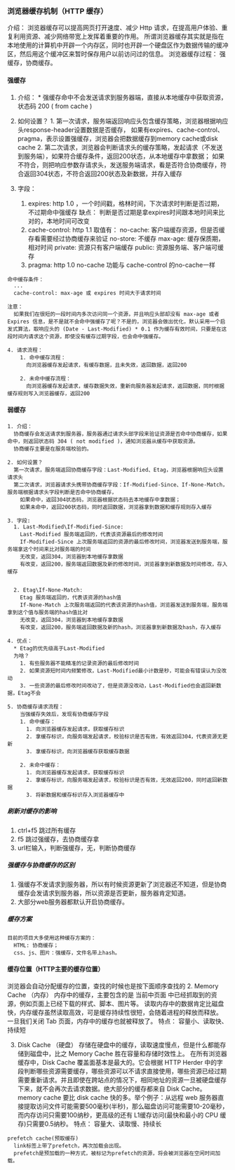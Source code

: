 ### 浏览器缓存机制（HTTP 缓存）
  介绍：
    浏览器缓存可以提高网页打开速度、减少 Http 请求，在提高用户体验、重复利用资源、减少网络带宽上发挥着重要的作用。
    所谓浏览器缓存其实就是指在本地使用的计算机中开辟一个内存区，同时也开辟一个硬盘区作为数据传输的缓冲区，然后用这个缓冲区来暂时保存用户以前访问过的信息。
    浏览器缓存过程： 强缓存，协商缓存。

  #### 强缓存
  1. 介绍：
    * 强缓存命中不会发送请求到服务器端，直接从本地缓存中获取资源，状态码 200 ( from cache )

  2. 如何设置？
    1. 第一次请求，服务端返回响应头包含缓存策略，浏览器根据响应头response-header设置数据是否缓存，
      如果有expires、cache-control、pragma，表示设置强缓存，浏览器会把数据缓存到memory cache或disk cache
    2. 第二次请求，浏览器会判断请求头的缓存策略，发起请求（不发送到服务端），如果符合缓存条件，返回200状态，从本地缓存中拿数据；
      如果不符合，则把响应参数存请求头，发送服务端请求，看是否符合协商缓存，符合返回304状态，不符合返回200状态及新数据，并存入缓存

  3. 字段：  
      1. expires: http 1.0 ，一个时间戳，格林时间，下次请求时判断是否过期，不过期命中强缓存
              缺点： 判断是否过期是拿expires时间跟本地时间来比对的，本地时间可改变
      2. cache-control: http 1.1  取值有：
          no-cache: 客户端缓存资源，但是否缓存看需要经过协商缓存来验证
          no-store: 不缓存
          max-age:  缓存保质期，相对时间
          private: 资源只有客户端缓存
          public: 资源服务端、客户端可缓存
      3. pragma: http 1.0 no-cache 功能与 cache-control 的no-cache一样

    命中缓存条件：
      ...
      cache-control: max-age 或 expires 时间大于请求时间

    注意：
      如果我们在很短的一段时间内多次访问同一个资源，并且响应头部却没有 max-age 或者 Expires 信息，是不是就不会命中强缓存了呢？不是的，浏览器会做出优化，默认采用一个启发式算法，取响应头的 (Date - Last-Modified) * 0.1 作为缓存有效时间，只要是在这段时间内请求这个资源，即使没有缓存过期字段，也会命中强缓存。

    4. 请求流程： 
        1. 命中缓存流程：
          向浏览器缓存发起请求，有缓存数据，且未失效，返回数据，返回200

        2. 未命中缓存流程：
          向浏览器缓存发起请求，缓存数据失效，重新向服务器发起请求，返回数据，同时根据缓存规则写入浏览器缓存，返回200


  #### 弱缓存
    1. 介绍：
      协商缓存会发送请求到服务器，服务器通过请求头部字段来验证资源是否命中协商缓存，如果命中，则返回状态码 304 ( not modified )，通知浏览器从缓存中获取资源。
      协商缓存主要是在服务端校验的。
    
    2. 如何设置？
      第一次请求，服务端返回协商缓存字段：Last-Modified、Etag，浏览器根据响应头设置请求头
      第二次请求，浏览器请求头携带协商缓存字段：If-Modified-Since、If-None-Match，服务端根据请求头字段判断是否命中协商缓存，
        如果命中，返回304状态码，浏览器根据状态码去本地缓存中拿数据；
        如果未命中，返回200状态码，同时返回数据，浏览器拿到数据和缓存规则存入缓存
    
    3. 字段:
      1. Last-Modified\If-Modified-Since:
        Last-Modified 服务端返回的，代表该资源最后的修改时间
        If-Modified-Since 上次服务端返回的资源的最后修改时间，浏览器发送到服务端，服务端拿这个时间来比对服务端的时间
        无改变，返回304，浏览器到本地缓存拿数据
        有改变，返回200，服务端返回数据及新的修改时间，浏览器拿到新数据及时间修改，存入缓存


      2. Etag\If-None-Match:
        Etag 服务端返回的，代表该资源的hash值
        If-None-Match 上次服务端返回的代表该资源的hash值，浏览器发送到服务端，服务端拿到这个值与服务端的hash值比对
        无改变，返回304，浏览器到本地缓存拿数据
        有改变，返回200，服务端返回数据及新的hash，浏览器拿到新数据及hash，存入缓存
    
    4. 优点：
      * Etag的优先级高于Last-Modified
      为啥？ 
        1. 有些服务器不能精准的记录资源的最后修改时间
        2. 如果资源短时间内频繁修改，Last-Modified最小计数是秒，可能会有错误认为没改动
        3. 一些资源的最后修改时间改动了，但是资源没改动，Last-Modified也会返回新数据，Etag不会

    5. 协商缓存请求流程：
        当强缓存失效后，发现有协商缓存字段
        1. 命中缓存： 
          1. 向浏览器缓存发起请求，获取缓存标识
          2. 拿缓存标识，向服务端发起请求，校验标识是否有效，有效返回304，代表资源无更新
          3. 拿缓存标识，向浏览器缓存获取缓存数据

        2. 未命中缓存：
          1. 向浏览器缓存发起请求，获取缓存标识
          2. 拿缓存标识，向服务端发起请求，校验标识是否有效，无效返回200，同时返回新数据
          3. 将新数据和缓存标识存入浏览器缓存中


  ##### 刷新对缓存的影响
  1. ctrl+f5 跳过所有缓存
  2. f5 跳过强缓存，去协商缓存拿
  3. url栏输入，判断强缓存，无，判断协商缓存
  
  ##### 强缓存与协商缓存的区别
  1. 强缓存不发请求到服务器，所以有时候资源更新了浏览器还不知道，但是协商缓存会发请求到服务器，所以资源是否更新，服务器肯定知道。
  2. 大部分web服务器都默认开启协商缓存。

  ##### 缓存方案
    目前的项目大多使用这种缓存方案的：
      HTML: 协商缓存；
      css、js、图片：强缓存，文件名带上hash。

#### 缓存位置（HTTP主要的缓存位置）
  浏览器会自动分配缓存的位置，查找的时候也是按下面顺序查找的
  2. Memory Cache （内存）
    内存中的缓存，主要包含的是 当前中页面 中已经抓取到的资源，例如页面上已经下载的样式、脚本、图片等。
    读取内存中的数据肯定比磁盘快，内存缓存虽然读取高效，可是缓存持续性很短，会随着进程的释放而释放。
    一旦我们关闭 Tab 页面，内存中的缓存也就被释放了。
    特点： 容量小、读取快、持续短

  3. Disk Cache （硬盘）
    存储在硬盘中的缓存，读取速度慢点，但是什么都能存储到磁盘中，比之 Memory Cache 胜在容量和存储时效性上。
    在所有浏览器缓存中，Disk Cache 覆盖面基本是最大的。它会根据 HTTP Herder 中的字段判断哪些资源需要缓存，哪些资源可以不请求直接使用，哪些资源已经过期需要重新请求。并且即使在跨站点的情况下，相同地址的资源一旦被硬盘缓存下来，就不会再次去请求数据。绝大部分的缓存都来自 Disk Cache。
    memory cache 要比 disk cache 快的多。举个例子：从远程 web 服务器直接提取访问文件可能需要500毫秒(半秒)，那么磁盘访问可能需要10-20毫秒，而内存访问只需要100纳秒，更高级的还有 L1缓存访问(最快和最小的 CPU 缓存)只需要0.5纳秒。
    特点： 容量大、读取慢、持续长

    prefetch cache(预取缓存)
      link标签上带了prefetch，再次加载会出现。
      prefetch是预加载的一种方式，被标记为prefetch的资源，将会被浏览器在空闲时间加载。